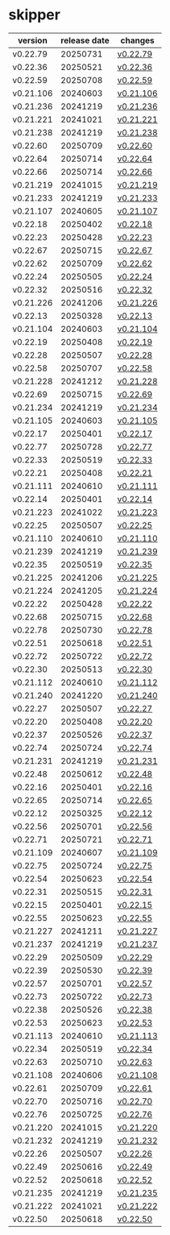# skipper	


|version|release date|changes|
|---|---|---|
|v0.22.79|20250731|[v0.22.79](./v0.22.79-20250731.md)|
|v0.22.36|20250521|[v0.22.36](./v0.22.36-20250521.md)|
|v0.22.59|20250708|[v0.22.59](./v0.22.59-20250708.md)|
|v0.21.106|20240603|[v0.21.106](./v0.21.106-20240603.md)|
|v0.21.236|20241219|[v0.21.236](./v0.21.236-20241219.md)|
|v0.21.221|20241021|[v0.21.221](./v0.21.221-20241021.md)|
|v0.21.238|20241219|[v0.21.238](./v0.21.238-20241219.md)|
|v0.22.60|20250709|[v0.22.60](./v0.22.60-20250709.md)|
|v0.22.64|20250714|[v0.22.64](./v0.22.64-20250714.md)|
|v0.22.66|20250714|[v0.22.66](./v0.22.66-20250714.md)|
|v0.21.219|20241015|[v0.21.219](./v0.21.219-20241015.md)|
|v0.21.233|20241219|[v0.21.233](./v0.21.233-20241219.md)|
|v0.21.107|20240605|[v0.21.107](./v0.21.107-20240605.md)|
|v0.22.18|20250402|[v0.22.18](./v0.22.18-20250402.md)|
|v0.22.23|20250428|[v0.22.23](./v0.22.23-20250428.md)|
|v0.22.67|20250715|[v0.22.67](./v0.22.67-20250715.md)|
|v0.22.62|20250709|[v0.22.62](./v0.22.62-20250709.md)|
|v0.22.24|20250505|[v0.22.24](./v0.22.24-20250505.md)|
|v0.22.32|20250516|[v0.22.32](./v0.22.32-20250516.md)|
|v0.21.226|20241206|[v0.21.226](./v0.21.226-20241206.md)|
|v0.22.13|20250328|[v0.22.13](./v0.22.13-20250328.md)|
|v0.21.104|20240603|[v0.21.104](./v0.21.104-20240603.md)|
|v0.22.19|20250408|[v0.22.19](./v0.22.19-20250408.md)|
|v0.22.28|20250507|[v0.22.28](./v0.22.28-20250507.md)|
|v0.22.58|20250707|[v0.22.58](./v0.22.58-20250707.md)|
|v0.21.228|20241212|[v0.21.228](./v0.21.228-20241212.md)|
|v0.22.69|20250715|[v0.22.69](./v0.22.69-20250715.md)|
|v0.21.234|20241219|[v0.21.234](./v0.21.234-20241219.md)|
|v0.21.105|20240603|[v0.21.105](./v0.21.105-20240603.md)|
|v0.22.17|20250401|[v0.22.17](./v0.22.17-20250401.md)|
|v0.22.77|20250728|[v0.22.77](./v0.22.77-20250728.md)|
|v0.22.33|20250519|[v0.22.33](./v0.22.33-20250519.md)|
|v0.22.21|20250408|[v0.22.21](./v0.22.21-20250408.md)|
|v0.21.111|20240610|[v0.21.111](./v0.21.111-20240610.md)|
|v0.22.14|20250401|[v0.22.14](./v0.22.14-20250401.md)|
|v0.21.223|20241022|[v0.21.223](./v0.21.223-20241022.md)|
|v0.22.25|20250507|[v0.22.25](./v0.22.25-20250507.md)|
|v0.21.110|20240610|[v0.21.110](./v0.21.110-20240610.md)|
|v0.21.239|20241219|[v0.21.239](./v0.21.239-20241219.md)|
|v0.22.35|20250519|[v0.22.35](./v0.22.35-20250519.md)|
|v0.21.225|20241206|[v0.21.225](./v0.21.225-20241206.md)|
|v0.21.224|20241205|[v0.21.224](./v0.21.224-20241205.md)|
|v0.22.22|20250428|[v0.22.22](./v0.22.22-20250428.md)|
|v0.22.68|20250715|[v0.22.68](./v0.22.68-20250715.md)|
|v0.22.78|20250730|[v0.22.78](./v0.22.78-20250730.md)|
|v0.22.51|20250618|[v0.22.51](./v0.22.51-20250618.md)|
|v0.22.72|20250722|[v0.22.72](./v0.22.72-20250722.md)|
|v0.22.30|20250513|[v0.22.30](./v0.22.30-20250513.md)|
|v0.21.112|20240610|[v0.21.112](./v0.21.112-20240610.md)|
|v0.21.240|20241220|[v0.21.240](./v0.21.240-20241220.md)|
|v0.22.27|20250507|[v0.22.27](./v0.22.27-20250507.md)|
|v0.22.20|20250408|[v0.22.20](./v0.22.20-20250408.md)|
|v0.22.37|20250526|[v0.22.37](./v0.22.37-20250526.md)|
|v0.22.74|20250724|[v0.22.74](./v0.22.74-20250724.md)|
|v0.21.231|20241219|[v0.21.231](./v0.21.231-20241219.md)|
|v0.22.48|20250612|[v0.22.48](./v0.22.48-20250612.md)|
|v0.22.16|20250401|[v0.22.16](./v0.22.16-20250401.md)|
|v0.22.65|20250714|[v0.22.65](./v0.22.65-20250714.md)|
|v0.22.12|20250325|[v0.22.12](./v0.22.12-20250325.md)|
|v0.22.56|20250701|[v0.22.56](./v0.22.56-20250701.md)|
|v0.22.71|20250721|[v0.22.71](./v0.22.71-20250721.md)|
|v0.21.109|20240607|[v0.21.109](./v0.21.109-20240607.md)|
|v0.22.75|20250724|[v0.22.75](./v0.22.75-20250724.md)|
|v0.22.54|20250623|[v0.22.54](./v0.22.54-20250623.md)|
|v0.22.31|20250515|[v0.22.31](./v0.22.31-20250515.md)|
|v0.22.15|20250401|[v0.22.15](./v0.22.15-20250401.md)|
|v0.22.55|20250623|[v0.22.55](./v0.22.55-20250623.md)|
|v0.21.227|20241211|[v0.21.227](./v0.21.227-20241211.md)|
|v0.21.237|20241219|[v0.21.237](./v0.21.237-20241219.md)|
|v0.22.29|20250509|[v0.22.29](./v0.22.29-20250509.md)|
|v0.22.39|20250530|[v0.22.39](./v0.22.39-20250530.md)|
|v0.22.57|20250701|[v0.22.57](./v0.22.57-20250701.md)|
|v0.22.73|20250722|[v0.22.73](./v0.22.73-20250722.md)|
|v0.22.38|20250526|[v0.22.38](./v0.22.38-20250526.md)|
|v0.22.53|20250623|[v0.22.53](./v0.22.53-20250623.md)|
|v0.21.113|20240610|[v0.21.113](./v0.21.113-20240610.md)|
|v0.22.34|20250519|[v0.22.34](./v0.22.34-20250519.md)|
|v0.22.63|20250710|[v0.22.63](./v0.22.63-20250710.md)|
|v0.21.108|20240606|[v0.21.108](./v0.21.108-20240606.md)|
|v0.22.61|20250709|[v0.22.61](./v0.22.61-20250709.md)|
|v0.22.70|20250716|[v0.22.70](./v0.22.70-20250716.md)|
|v0.22.76|20250725|[v0.22.76](./v0.22.76-20250725.md)|
|v0.21.220|20241015|[v0.21.220](./v0.21.220-20241015.md)|
|v0.21.232|20241219|[v0.21.232](./v0.21.232-20241219.md)|
|v0.22.26|20250507|[v0.22.26](./v0.22.26-20250507.md)|
|v0.22.49|20250616|[v0.22.49](./v0.22.49-20250616.md)|
|v0.22.52|20250618|[v0.22.52](./v0.22.52-20250618.md)|
|v0.21.235|20241219|[v0.21.235](./v0.21.235-20241219.md)|
|v0.21.222|20241021|[v0.21.222](./v0.21.222-20241021.md)|
|v0.22.50|20250618|[v0.22.50](./v0.22.50-20250618.md)|
